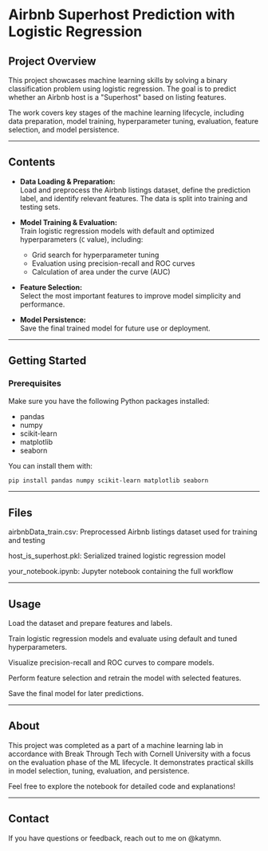 # Airbnb Superhost Prediction with Logistic Regression

## Project Overview

This project showcases machine learning skills by solving a binary classification problem using logistic regression. The goal is to predict whether an Airbnb host is a "Superhost" based on listing features.

The work covers key stages of the machine learning lifecycle, including data preparation, model training, hyperparameter tuning, evaluation, feature selection, and model persistence.

---

## Contents

- **Data Loading & Preparation:**  
  Load and preprocess the Airbnb listings dataset, define the prediction label, and identify relevant features. The data is split into training and testing sets.

- **Model Training & Evaluation:**  
  Train logistic regression models with default and optimized hyperparameters (`C` value), including:  
  - Grid search for hyperparameter tuning  
  - Evaluation using precision-recall and ROC curves  
  - Calculation of area under the curve (AUC)

- **Feature Selection:**  
  Select the most important features to improve model simplicity and performance.

- **Model Persistence:**  
  Save the final trained model for future use or deployment.

---

## Getting Started

### Prerequisites

Make sure you have the following Python packages installed:

- pandas
- numpy
- scikit-learn
- matplotlib
- seaborn

You can install them with:

```bash
pip install pandas numpy scikit-learn matplotlib seaborn
```
---

## Files
airbnbData_train.csv: Preprocessed Airbnb listings dataset used for training and testing

host_is_superhost.pkl: Serialized trained logistic regression model

your_notebook.ipynb: Jupyter notebook containing the full workflow

---

## Usage
Load the dataset and prepare features and labels.

Train logistic regression models and evaluate using default and tuned hyperparameters.

Visualize precision-recall and ROC curves to compare models.

Perform feature selection and retrain the model with selected features.

Save the final model for later predictions.

---

## About
This project was completed as a part of a machine learning lab in accordance with Break Through Tech with Cornell University with a focus on the evaluation phase of the ML lifecycle. 
It demonstrates practical skills in model selection, tuning, evaluation, and persistence.

Feel free to explore the notebook for detailed code and explanations!

---

## Contact
If you have questions or feedback, reach out to me on @katymn.
